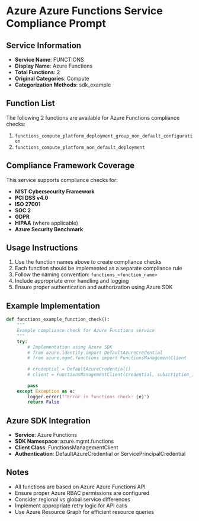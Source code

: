 # Azure Azure Functions Service Compliance Prompt

## Service Information
- **Service Name**: FUNCTIONS
- **Display Name**: Azure Functions
- **Total Functions**: 2
- **Original Categories**: Compute
- **Categorization Methods**: sdk_example

## Function List
The following 2 functions are available for Azure Functions compliance checks:

1. `functions_compute_platform_deployment_group_non_default_configuration`
2. `functions_compute_platform_non_default_deployment`


## Compliance Framework Coverage
This service supports compliance checks for:
- **NIST Cybersecurity Framework**
- **PCI DSS v4.0**
- **ISO 27001**
- **SOC 2**
- **GDPR**
- **HIPAA** (where applicable)
- **Azure Security Benchmark**

## Usage Instructions
1. Use the function names above to create compliance checks
2. Each function should be implemented as a separate compliance rule
3. Follow the naming convention: `functions_<function_name>`
4. Include appropriate error handling and logging
5. Ensure proper authentication and authorization using Azure SDK

## Example Implementation
```python
def functions_example_function_check():
    """
    Example compliance check for Azure Functions service
    """
    try:
        # Implementation using Azure SDK
        # from azure.identity import DefaultAzureCredential
        # from azure.mgmt.functions import FunctionsManagementClient
        
        # credential = DefaultAzureCredential()
        # client = FunctionsManagementClient(credential, subscription_id)
        
        pass
    except Exception as e:
        logger.error(f"Error in functions check: {e}")
        return False
```

## Azure SDK Integration
- **Service**: Azure Functions
- **SDK Namespace**: azure.mgmt.functions
- **Client Class**: FunctionsManagementClient
- **Authentication**: DefaultAzureCredential or ServicePrincipalCredential

## Notes
- All functions are based on Azure Azure Functions API
- Ensure proper Azure RBAC permissions are configured
- Consider regional vs global service differences
- Implement appropriate retry logic for API calls
- Use Azure Resource Graph for efficient resource queries
